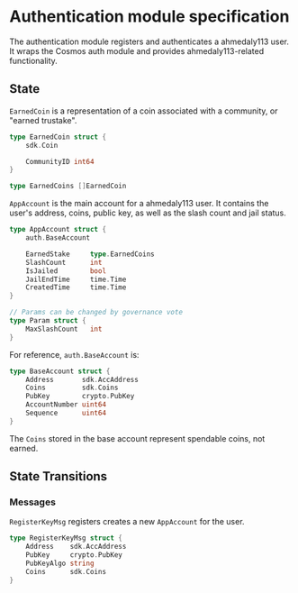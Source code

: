 # Authentication module specification

The authentication module registers and authenticates a ahmedaly113 user. It wraps the Cosmos auth module and provides ahmedaly113-related functionality.

## State

`EarnedCoin` is a representation of a coin associated with a community, or "earned trustake".

```go
type EarnedCoin struct {
    sdk.Coin

    CommunityID int64
}

type EarnedCoins []EarnedCoin
```

`AppAccount` is the main account for a ahmedaly113 user. It contains the user's address, coins, public key, as well as the slash count and jail status.

```go
type AppAccount struct {
    auth.BaseAccount

    EarnedStake     type.EarnedCoins
    SlashCount      int
    IsJailed        bool
    JailEndTime     time.Time
    CreatedTime     time.Time
}

// Params can be changed by governance vote
type Param struct {
    MaxSlashCount   int
}
```

For reference, `auth.BaseAccount` is:
```go
type BaseAccount struct {
	Address       sdk.AccAddress
	Coins         sdk.Coins
	PubKey        crypto.PubKey
	AccountNumber uint64       
	Sequence      uint64       
}
```

The `Coins` stored in the base account represent spendable coins, not earned.

## State Transitions
### Messages

`RegisterKeyMsg` registers creates a new `AppAccount` for the user.

```go
type RegisterKeyMsg struct {
    Address    sdk.AccAddress
    PubKey     crypto.PubKey
    PubKeyAlgo string 
    Coins      sdk.Coins
}
```
